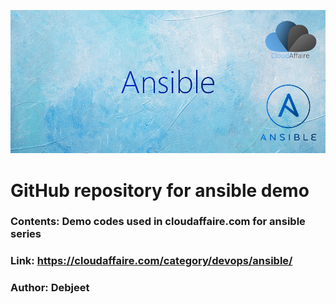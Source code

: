 ![Ansible](https://github.com/CloudAffaire/ansible/blob/master/ansible.png)
# GitHub repository for ansible demo
### Contents: Demo codes used in cloudaffaire.com for ansible series
### Link: https://cloudaffaire.com/category/devops/ansible/
### Author: Debjeet





